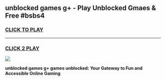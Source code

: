 
## unblocked games g+   - Play Unblocked Gmaes & Free #bsbs4
<h3>
<a href="https://news.freeplayer.one?title=unblocked_games_g+__&ref=03M">CLICK TO PLAY</a></h3>
<hr>

<h3>
<a href="https://news.freeplayer.one?title=unblocked_games_g+__&ref=03M">CLICK 2 PLAY</a>
  
</h3>

<a href="https://news.freeplayer.one?title=unblocked_games_g+__&ref=03M"><img src="https://clearcache.store/games.png"></a>


**unblocked games g+   games unblocked: Your Gateway to Fun and Accessible Online Gaming**
